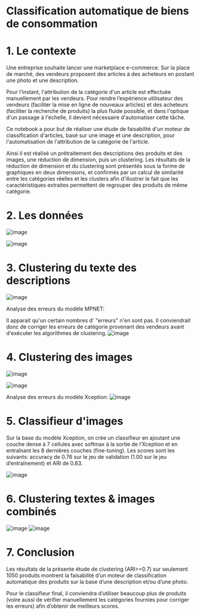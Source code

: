 # Classification automatique de biens de consommation


# 1. Le contexte

Une entreprise souhaite lancer une marketplace e-commerce. Sur la place de marché, des vendeurs proposent des articles à des acheteurs en postant une photo et une description.

Pour l'instant, l'attribution de la catégorie d'un article est effectuée manuellement par les vendeurs. Pour rendre l’expérience utilisateur des vendeurs (faciliter la mise en ligne de nouveaux articles) et des acheteurs (faciliter la recherche de produits) la plus fluide possible, et dans l'optique d'un passage à l'échelle, il devient nécessaire d'automatiser cette tâche.

Ce notebook a pour but de réaliser une étude de faisabilité d'un moteur de classification d'articles, basé sur une image et une description, pour l'automatisation de l'attribution de la catégorie de l'article.

Ainsi il est réalisé un prétraitement des descriptions des produits et des images, une réduction de dimension, puis un clustering. Les résultats de la réduction de dimension et du clustering sont présentés sous la forme de graphiques en deux dimensions, et confirmés par un calcul de similarité entre les catégories réelles et les clusters afin d'illustrer le fait que les caractéristiques extraites permettent de regrouper des produits de même catégorie.


# 2. Les données

![image](https://user-images.githubusercontent.com/108366684/195922110-3bbd390e-d180-4806-9579-8cfa820db935.png)

![image](https://user-images.githubusercontent.com/108366684/195922911-4036861e-2d4f-4334-afb3-7e212c31fe60.png)


# 3. Clustering du texte des descriptions

![image](https://user-images.githubusercontent.com/108366684/195923626-fdfc19fc-e80d-4d88-8276-7974d31086ee.png)

Analyse des erreurs du modèle MPNET:

Il apparait qu'un certain nombres d' "erreurs" n'en sont pas. Il conviendrait donc de corriger les erreurs de catégorie provenant des vendeurs avant d'exécuter les algorithmes de clustering.
![image](https://user-images.githubusercontent.com/108366684/195923958-617e4ce0-53f0-4b12-9ba8-15505574ad5f.png)


# 4. Clustering des images

![image](https://user-images.githubusercontent.com/108366684/195924586-842c31e1-32a3-4ee2-afbb-f84ded540de6.png)

![image](https://user-images.githubusercontent.com/108366684/195928187-8b1a357c-4f20-48eb-a969-576602b43bec.png)

Analyse des erreurs du modèle Xception:
![image](https://user-images.githubusercontent.com/108366684/195928895-00156af3-820e-4914-806a-ac6dfc63fbb6.png)


# 5. Classifieur d'images

Sur la base du modèle Xception, on crée un classifieur en ajoutant une couche dense à 7 cellules avec softmax à la sortie de l’Xception et en entraînant les 8 dernières couches (fine-tuning). Les scores sont les suivants:
accuracy de 0.76 sur le jeu de validation (1.00 sur le jeu d’entraînement) et ARI de 0.83.

![image](https://user-images.githubusercontent.com/108366684/195926071-8ab11034-a873-4f22-9d4a-8f8a60ec1d27.png)


# 6. Clustering textes & images combinés

![image](https://user-images.githubusercontent.com/108366684/195926741-7e0515b9-59bc-4670-8b56-2ab8452ecf45.png)
![image](https://user-images.githubusercontent.com/108366684/195926843-c09f04d6-4a39-48a7-816b-332032d615cd.png)


# 7. Conclusion

Les résultats de la présente étude de clustering (ARI>=0.7) sur seulement 1050 produits montrent la faisabilité d’un moteur de classification automatique des produits sur la base d’une description et/ou d’une photo.

Pour le classifieur final, il conviendra d’utiliser beaucoup plus de produits (voire aussi de vérifier manuellement les catégories fournies pour corriger les erreurs) afin d’obtenir de meilleurs scores.


